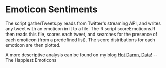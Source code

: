 Emoticon Sentiments
===================

The script gatherTweets.py reads from Twitter's streaming API, and writes any tweet with an emoticon in it to a file.
The R script scoreEmoticons.R then reads this file, scores each tweet, and searches for the presence of each emoticon (from a predefined list). The score distributions for each emoticon are then plotted.


A more descriptive analysis can be found on my blog [Hot Damn, Data!](http://www.hotdamndata.com/2013/09/the-happiest-emoticons.html) -- The Happiest Emoticons